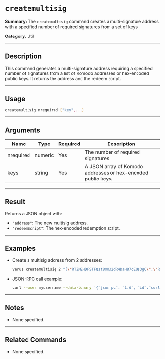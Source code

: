 # `createmultisig`

**Summary:**
The `createmultisig` command creates a multi-signature address with a specified number of required signatures from a set of keys.

**Category:**
Util

---

## Description
This command generates a multi-signature address requiring a specified number of signatures from a list of Komodo addresses or hex-encoded public keys. It returns the address and the redeem script.

---

## Usage
```bash
createmultisig nrequired ["key",...]
```

---

## Arguments
| Name      | Type   | Required | Description                                      |
|-----------|--------|----------|--------------------------------------------------|
| nrequired | numeric| Yes      | The number of required signatures.               |
| keys      | string | Yes      | A JSON array of Komodo addresses or hex-encoded public keys. |

---

## Result
Returns a JSON object with:
- `"address"`: The new multisig address.
- `"redeemScript"`: The hex-encoded redemption script.

---

## Examples
- Create a multisig address from 2 addresses:
  ```bash
  verus createmultisig 2 "[\"RTZMZHDFSTFQst8XmX2dR4DaH87cEUs3gC\",\"RNKiEBduBru6Siv1cZRVhp4fkZNyPska6z\"]"
  ```
- JSON-RPC call example:
  ```bash
  curl --user myusername --data-binary '{"jsonrpc": "1.0", "id":"curltest", "method": "createmultisig", "params": [2, "[\"RTZMZHDFSTFQst8XmX2dR4DaH87cEUs3gC\",\"RNKiEBduBru6Siv1cZRVhp4fkZNyPska6z\"]"] }' -H 'content-type: text/plain;' http://127.0.0.1:27486/
  ```

---

## Notes
- None specified.

---

## Related Commands
- None specified. 